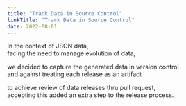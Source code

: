 ```yaml
---
title: "Track Data in Source Control"
linkTitle: "Track Data in Source Control"
date: 2022-08-01
---
```


In the context of JSON data, \
facing the need to manage evolution of data,

we decided to capture the generated data in version control  \
and against treating each release as an artifact

to achieve review of data releases thru pull request, \
accepting this added an extra step to the release process.
